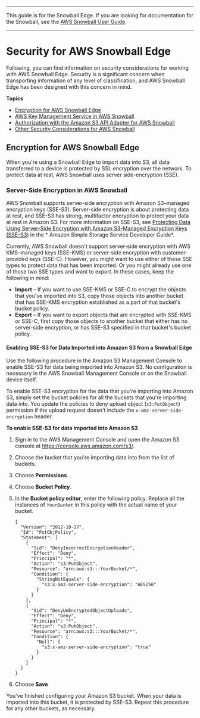 --------

This guide is for the Snowball Edge\. If you are looking for documentation for the Snowball, see the [AWS Snowball User Guide](http://docs.aws.amazon.com/snowball/latest/ug/whatissnowball.html)\.

--------

# Security for AWS Snowball Edge<a name="security"></a>

Following, you can find information on security considerations for working with AWS Snowball Edge\. Security is a significant concern when transporting information of any level of classification, and AWS Snowball Edge has been designed with this concern in mind\.

**Topics**
+ [Encryption for AWS Snowball Edge](#encryption)
+ [AWS Key Management Service in AWS Snowball](kms.md)
+ [Authorization with the Amazon S3 API Adapter for AWS Snowball](auth-adapter.md)
+ [Other Security Considerations for AWS Snowball](security-considerations.md)

## Encryption for AWS Snowball Edge<a name="encryption"></a>

When you're using a Snowball Edge to import data into S3, all data transferred to a device is protected by SSL encryption over the network\. To protect data at rest, AWS Snowball uses server side\-encryption \(SSE\)\.

### Server\-Side Encryption in AWS Snowball<a name="sse"></a>

AWS Snowball supports server\-side encryption with Amazon S3–managed encryption keys \(SSE\-S3\)\. Server\-side encryption is about protecting data at rest, and SSE\-S3 has strong, multifactor encryption to protect your data at rest in Amazon S3\. For more information on SSE\-S3, see [Protecting Data Using Server\-Side Encryption with Amazon S3\-Managed Encryption Keys \(SSE\-S3\)](http://docs.aws.amazon.com/AmazonS3/latest/dev/UsingServerSideEncryption.html) in the * Amazon Simple Storage Service Developer Guide*\.

Currently, AWS Snowball doesn't support server\-side encryption with AWS KMS–managed keys \(SSE\-KMS\) or server\-side encryption with customer\-provided keys \(SSE\-C\)\. However, you might want to use either of these SSE types to protect data that has been imported\. Or you might already use one of those two SSE types and want to export\. In these cases, keep the following in mind:
+ **Import** – If you want to use SSE\-KMS or SSE\-C to encrypt the objects that you've imported into S3, copy those objects into another bucket that has SSE\-KMS encryption established as a part of that bucket's bucket policy\.
+ **Export** – If you want to export objects that are encrypted with SSE\-KMS or SSE\-C, first copy those objects to another bucket that either has no server\-side encryption, or has SSE\-S3 specified in that bucket's bucket policy\. 

#### Enabling SSE\-S3 for Data Imported into Amazon S3 from a Snowball Edge<a name="howto-sse"></a>

Use the following procedure in the Amazon S3 Management Console to enable SSE\-S3 for data being imported into Amazon S3\. No configuration is necessary in the AWS Snowball Management Console or on the Snowball device itself\. 

To enable SSE\-S3 encryption for the data that you're importing into Amazon S3, simply set the bucket policies for all the buckets that you're importing data into\. You update the policies to deny upload object \(`s3:PutObject`\) permission if the upload request doesn't include the `x-amz-server-side-encryption` header\.

**To enable SSE\-S3 for data imported into Amazon S3**

1. Sign in to the AWS Management Console and open the Amazon S3 console at [https://console\.aws\.amazon\.com/s3/](https://console.aws.amazon.com/s3/)\.

1. Choose the bucket that you're importing data into from the list of buckets\.

1. Choose **Permissions**\.

1. Choose **Bucket Policy**\.

1. In the **Bucket policy editor**, enter the following policy\. Replace all the instances of *`YourBucket`* in this policy with the actual name of your bucket\.

   ```
   {
     "Version": "2012-10-17",
     "Id": "PutObjPolicy",
     "Statement": [
       {
         "Sid": "DenyIncorrectEncryptionHeader",
         "Effect": "Deny",
         "Principal": "*",
         "Action": "s3:PutObject",
         "Resource": "arn:aws:s3:::YourBucket/*",
         "Condition": {
           "StringNotEquals": {
             "s3:x-amz-server-side-encryption": "AES256"
           }
         }
       },
       {
         "Sid": "DenyUnEncryptedObjectUploads",
         "Effect": "Deny",
         "Principal": "*",
         "Action": "s3:PutObject",
         "Resource": "arn:aws:s3:::YourBucket/*",
         "Condition": {
           "Null": {
             "s3:x-amz-server-side-encryption": "true"
           }
         }
       }
     ]
   }
   ```

1. Choose **Save**

You've finished configuring your Amazon S3 bucket\. When your data is imported into this bucket, it is protected by SSE\-S3\. Repeat this procedure for any other buckets, as necessary\.